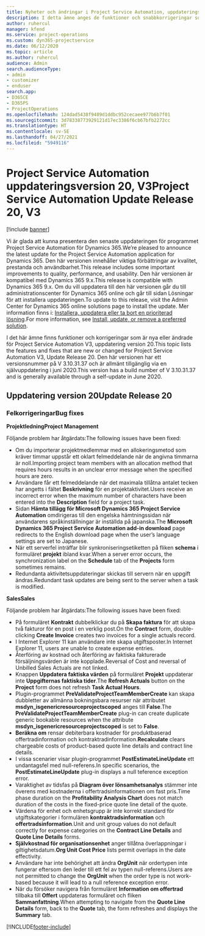 ```yaml
---
title: Nyheter och ändringar i Project Service Automation, uppdateringsversion 20, V3
description: I detta ämne anges de funktioner och snabbkorrigeringar som finns tillgängliga i Project Service Automation, uppdateringsversion 20, V3.
author: ruhercul
manager: kfend
ms.service: project-operations
ms.custom: dyn365-projectservice
ms.date: 06/12/2020
ms.topic: article
ms.author: ruhercul
audience: Admin
search.audienceType:
- admin
- customizer
- enduser
search.app:
- D365CE
- D365PS
- ProjectOperations
ms.openlocfilehash: 124dad5438f9489d1ddbc952cecaee977b6b7f01
ms.sourcegitcommit: 3d78338773929121d17ec3386f6cb67bfb2272cc
ms.translationtype: HT
ms.contentlocale: sv-SE
ms.lasthandoff: 04/27/2021
ms.locfileid: "5949116"
---
```

# <a name="project-service-automation-update-release-20-v3"></a><span data-ttu-id="50f97-103">Project Service Automation uppdateringsversion 20, V3</span><span class="sxs-lookup"><span data-stu-id="50f97-103">Project Service Automation Update Release 20, V3</span></span>

[!include [banner](../includes/psa-now-project-operations.md)]

<span data-ttu-id="50f97-104">Vi är glada att kunna presentera den senaste uppdateringen för programmet Project Service Automation för Dynamics 365.</span><span class="sxs-lookup"><span data-stu-id="50f97-104">We’re pleased to announce the latest update for the Project Service Automation application for Dynamics 365.</span></span> <span data-ttu-id="50f97-105">Den här versionen innehåller viktiga förbättringar av kvalitet, prestanda och användbarhet.</span><span class="sxs-lookup"><span data-stu-id="50f97-105">This release includes some important improvements to quality, performance, and usability.</span></span> <span data-ttu-id="50f97-106">Den här versionen är kompatibel med Dynamics 365 9.x.</span><span class="sxs-lookup"><span data-stu-id="50f97-106">This release is compatible with Dynamics 365 9.x.</span></span> <span data-ttu-id="50f97-107">Om du vill uppdatera till den här versionen går du till administrationscenter för Dynamics 365 online och går till sidan Lösningar för att installera uppdateringen.</span><span class="sxs-lookup"><span data-stu-id="50f97-107">To update to this release, visit the Admin Center for Dynamics 365 online solutions page to install the update.</span></span> <span data-ttu-id="50f97-108">Mer information finns i: [Installera, uppdatera eller ta bort en prioriterad lösning](/power-platform/admin/install-remove-preferred-solution).</span><span class="sxs-lookup"><span data-stu-id="50f97-108">For more information, see [Install, update, or remove a preferred solution](/power-platform/admin/install-remove-preferred-solution).</span></span>

<span data-ttu-id="50f97-109">I det här ämne finns funktioner och korrigeringar som är nya eller ändrade för Project Service Automation V3, uppdatering version 20.</span><span class="sxs-lookup"><span data-stu-id="50f97-109">This topic lists the features and fixes that are new or changed for Project Service Automation V3, Update Release 20.</span></span> <span data-ttu-id="50f97-110">Den här versionen har ett versionsnummer på V 3.10.31.37 och är allmänt tillgänglig via en självuppdatering i juni 2020.</span><span class="sxs-lookup"><span data-stu-id="50f97-110">This version has a build number of V 3.10.31.37 and is generally available through a self-update in June 2020.</span></span>

## <a name="update-release-20"></a><span data-ttu-id="50f97-111">Uppdatering version 20</span><span class="sxs-lookup"><span data-stu-id="50f97-111">Update Release 20</span></span>

### <a name="bug-fixes"></a><span data-ttu-id="50f97-112">Felkorrigeringar</span><span class="sxs-lookup"><span data-stu-id="50f97-112">Bug fixes</span></span>

<span data-ttu-id="50f97-113">**Projektledning**</span><span class="sxs-lookup"><span data-stu-id="50f97-113">**Project Management**</span></span>

<span data-ttu-id="50f97-114">Följande problem har åtgärdats:</span><span class="sxs-lookup"><span data-stu-id="50f97-114">The following issues have been fixed:</span></span>

- <span data-ttu-id="50f97-115">Om du importerar projektmedlemmar med en allokeringsmetod som kräver timmar uppstår ett oklart felmeddelande när de angivna timmarna är noll.</span><span class="sxs-lookup"><span data-stu-id="50f97-115">Importing project team members with an allocation method that requires hours results in an unclear error message when the specified hours are zero.</span></span>
- <span data-ttu-id="50f97-116">Användare får ett felmeddelande när det maximala tillåtna antalet tecken har angetts i fältet **Beskrivning** för en projektaktivitet.</span><span class="sxs-lookup"><span data-stu-id="50f97-116">Users receive an incorrect error when the maximum number of characters have been entered into the **Description** field for a project task.</span></span>
- <span data-ttu-id="50f97-117">Sidan **Hämta tillägg för Microsoft Dynamics 365 Project Service Automation** omdirigeras till den engelska hämtningssidan när användarens språkinställningar är inställda på japanska.</span><span class="sxs-lookup"><span data-stu-id="50f97-117">The **Microsoft Dynamics 365 Project Service Automation add-in download** page redirects to the English download page when the user’s language settings are set to Japanese.</span></span>
- <span data-ttu-id="50f97-118">När ett serverfel inträffar blir synkroniseringsetiketten på fliken **schema** i formuläret **projekt** ibland kvar.</span><span class="sxs-lookup"><span data-stu-id="50f97-118">When a server error occurs, the synchronization label on the **Schedule** tab of the **Projects** form sometimes remains.</span></span>
- <span data-ttu-id="50f97-119">Redundanta aktivitetsuppdateringar skickas till servern när en uppgift ändras.</span><span class="sxs-lookup"><span data-stu-id="50f97-119">Redundant task updates are being sent to the server when a task is modified.</span></span>

<span data-ttu-id="50f97-120">**Sales**</span><span class="sxs-lookup"><span data-stu-id="50f97-120">**Sales**</span></span>

<span data-ttu-id="50f97-121">Följande problem har åtgärdats:</span><span class="sxs-lookup"><span data-stu-id="50f97-121">The following issues have been fixed:</span></span>

- <span data-ttu-id="50f97-122">På formuläret **Kontrakt** dubbelklickar du på **Skapa faktura** för att skapa två fakturor för en post i en verklig post.</span><span class="sxs-lookup"><span data-stu-id="50f97-122">On the **Contract** form, double-clicking **Create Invoice** creates two invoices for a single actuals record.</span></span>
- <span data-ttu-id="50f97-123">I Internet Explorer 11 kan användare inte skapa utgiftsposter.</span><span class="sxs-lookup"><span data-stu-id="50f97-123">In Internet Explorer 11, users are unable to create expense entries.</span></span>
- <span data-ttu-id="50f97-124">Återföring av kostnad och återföring av faktiska fakturerade försäljningsvärden är inte kopplade.</span><span class="sxs-lookup"><span data-stu-id="50f97-124">Reversal of Cost and reversal of Unbilled Sales Actuals are not linked.</span></span>
- <span data-ttu-id="50f97-125">Knappen **Uppdatera faktiska värden** på formuläret **Projekt** uppdaterar inte **Uppgifternas faktiska tider**.</span><span class="sxs-lookup"><span data-stu-id="50f97-125">The **Refresh Actuals** button on the **Project** form does not refresh **Task Actual Hours**.</span></span>
- <span data-ttu-id="50f97-126">Plugin-programmet **PreValidateProjectTeamMemberCreate** kan skapa dubbletter av allmänna bokningsbara resurser när attributet **msdyn_isgenericresourceprojectscoped** anges till **False**.</span><span class="sxs-lookup"><span data-stu-id="50f97-126">The **PreValidateProjectTeamMemberCreate** plug-in can create duplicate generic bookable resources when the attribute **msdyn_isgenericresourceprojectscoped** is set to **False**.</span></span>
- <span data-ttu-id="50f97-127">**Beräkna om** rensar debiterbara kostnader för produktbaserad offertradinformation och kontraktradinformation.</span><span class="sxs-lookup"><span data-stu-id="50f97-127">**Recalculate** clears chargeable costs of product-based quote line details and contract line details.</span></span>
- <span data-ttu-id="50f97-128">I vissa scenarier visar plugin-programmet **PostEstimateLineUpdate** ett undantagsfel med null-referens.</span><span class="sxs-lookup"><span data-stu-id="50f97-128">In specific scenarios, the **PostEstimateLineUpdate** plug-in displays a null teference exception error.</span></span>
- <span data-ttu-id="50f97-129">Varaktighet av tidsfas på **Diagram över lönsamhetsanalys** stämmer inte överens med kostnaderna i offertradsinformationen om fast pris.</span><span class="sxs-lookup"><span data-stu-id="50f97-129">Time phase duration on the **Profitability Analysis Chart** does not match duration of the costs in the fixed-price quote line detail of the quote.</span></span>
- <span data-ttu-id="50f97-130">Värdena för enhet och enhetsgrupp är inte korrekt standard för utgiftskategorier i formulären **kontraktradsinformation** och **offertradsinformation**.</span><span class="sxs-lookup"><span data-stu-id="50f97-130">Unit and unit group values do not default correctly for expense categories on the **Contract Line Details** and **Quote Line Details** forms.</span></span>
- <span data-ttu-id="50f97-131">**Självkostnad för organisationsenhet** anger tillåtna överlappningar i giltighetsdatum.</span><span class="sxs-lookup"><span data-stu-id="50f97-131">**Org Unit Cost Price** lists permit overlaps in the date effectivity.</span></span>
- <span data-ttu-id="50f97-132">Användare har inte behörighet att ändra **OrgUnit** när ordertypen inte fungerar eftersom den leder till ett fel av typen null-referens.</span><span class="sxs-lookup"><span data-stu-id="50f97-132">Users are not permitted to change the **OrgUnit** when the order type is not work-based because it will lead to a null reference exception error.</span></span>
- <span data-ttu-id="50f97-133">När du försöker navigera från formuläret **Information om offertrad** tillbaka till **Offert** uppdateras formuläret och fliken **Sammanfattning**.</span><span class="sxs-lookup"><span data-stu-id="50f97-133">When attempting to navigate from the **Quote Line Details** form, back to the **Quote** tab, the form refreshes and displays the **Summary** tab.</span></span>


[!INCLUDE[footer-include](../includes/footer-banner.md)]